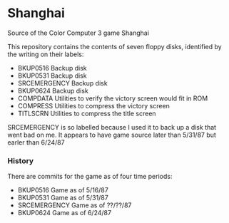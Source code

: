 Shanghai
==========

Source of the Color Computer 3 game Shanghai

This repository contains the contents of seven floppy disks, identified by the writing on their labels:

* BKUP0516	Backup disk
* BKUP0531	Backup disk
* SRCEMERGENCY	Backup disk
* BKUP0624	Backup disk
* COMPDATA	Utilities to verify the victory screen would fit in ROM
* COMPRESS	Utilities to compress the victory screen
* TITLSCRN	Utilities to compress the title screen

SRCEMERGENCY is so labelled because I used it to back up a disk that went bad on me.  It appears to have game source later
than 5/31/87 but earler than 6/24/87

### History

There are commits for the game as of four time periods:

* BKUP0516	Game as of 5/16/87
* BKUP0531	Game as of 5/31/87
* SRCEMERGENCY	Game as of ??/??/87
* BKUP0624	Game as of 6/24/87

